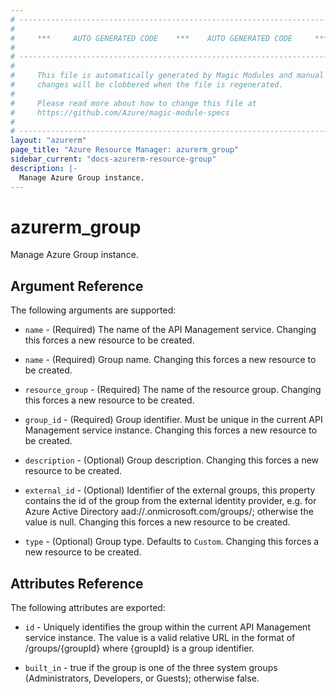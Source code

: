 ```yaml
---
# ----------------------------------------------------------------------------
#
#     ***     AUTO GENERATED CODE    ***    AUTO GENERATED CODE     ***
#
# ----------------------------------------------------------------------------
#
#     This file is automatically generated by Magic Modules and manual
#     changes will be clobbered when the file is regenerated.
#
#     Please read more about how to change this file at
#     https://github.com/Azure/magic-module-specs
#
# ----------------------------------------------------------------------------
layout: "azurerm"
page_title: "Azure Resource Manager: azurerm_group"
sidebar_current: "docs-azurerm-resource-group"
description: |-
  Manage Azure Group instance.
---
```


# azurerm_group

Manage Azure Group instance.


## Argument Reference

The following arguments are supported:

* `name` - (Required) The name of the API Management service. Changing this forces a new resource to be created.

* `name` - (Required) Group name. Changing this forces a new resource to be created.

* `resource_group` - (Required) The name of the resource group. Changing this forces a new resource to be created.

* `group_id` - (Required) Group identifier. Must be unique in the current API Management service instance. Changing this forces a new resource to be created.

* `description` - (Optional) Group description. Changing this forces a new resource to be created.

* `external_id` - (Optional) Identifier of the external groups, this property contains the id of the group from the external identity provider, e.g. for Azure Active Directory aad://<tenant>.onmicrosoft.com/groups/<group object id>; otherwise the value is null. Changing this forces a new resource to be created.

* `type` - (Optional) Group type. Defaults to `Custom`. Changing this forces a new resource to be created.

## Attributes Reference

The following attributes are exported:

* `id` - Uniquely identifies the group within the current API Management service instance. The value is a valid relative URL in the format of /groups/{groupId} where {groupId} is a group identifier.

* `built_in` - true if the group is one of the three system groups (Administrators, Developers, or Guests); otherwise false.
